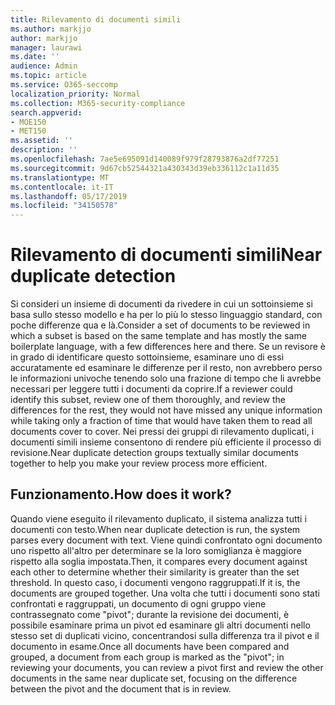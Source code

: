 ```yaml
---
title: Rilevamento di documenti simili
ms.author: markjjo
author: markjjo
manager: laurawi
ms.date: ''
audience: Admin
ms.topic: article
ms.service: O365-seccomp
localization_priority: Normal
ms.collection: M365-security-compliance
search.appverid:
- MOE150
- MET150
ms.assetid: ''
description: ''
ms.openlocfilehash: 7ae5e695091d140089f979f28793876a2df77251
ms.sourcegitcommit: 9d67cb52544321a430343d39eb336112c1a11d35
ms.translationtype: MT
ms.contentlocale: it-IT
ms.lasthandoff: 05/17/2019
ms.locfileid: "34150578"
---
```

# <a name="near-duplicate-detection"></a><span data-ttu-id="0176f-102">Rilevamento di documenti simili</span><span class="sxs-lookup"><span data-stu-id="0176f-102">Near duplicate detection</span></span>

<span data-ttu-id="0176f-103">Si consideri un insieme di documenti da rivedere in cui un sottoinsieme si basa sullo stesso modello e ha per lo più lo stesso linguaggio standard, con poche differenze qua e là.</span><span class="sxs-lookup"><span data-stu-id="0176f-103">Consider a set of documents to be reviewed in which a subset is based on the same template and has mostly the same boilerplate language, with a few differences here and there.</span></span> <span data-ttu-id="0176f-104">Se un revisore è in grado di identificare questo sottoinsieme, esaminare uno di essi accuratamente ed esaminare le differenze per il resto, non avrebbero perso le informazioni univoche tenendo solo una frazione di tempo che li avrebbe necessari per leggere tutti i documenti da coprire.</span><span class="sxs-lookup"><span data-stu-id="0176f-104">If a reviewer could identify this subset, review one of them thoroughly, and review the differences for the rest, they would not have missed any unique information while taking only a fraction of time that would have taken them to read all documents cover to cover.</span></span> <span data-ttu-id="0176f-105">Nei pressi dei gruppi di rilevamento duplicati, i documenti simili insieme consentono di rendere più efficiente il processo di revisione.</span><span class="sxs-lookup"><span data-stu-id="0176f-105">Near duplicate detection groups textually similar documents together to help you make your review process more efficient.</span></span>

## <a name="how-does-it-work"></a><span data-ttu-id="0176f-106">Funzionamento.</span><span class="sxs-lookup"><span data-stu-id="0176f-106">How does it work?</span></span>

<span data-ttu-id="0176f-107">Quando viene eseguito il rilevamento duplicato, il sistema analizza tutti i documenti con testo.</span><span class="sxs-lookup"><span data-stu-id="0176f-107">When near duplicate detection is run, the system parses every document with text.</span></span> <span data-ttu-id="0176f-108">Viene quindi confrontato ogni documento uno rispetto all'altro per determinare se la loro somiglianza è maggiore rispetto alla soglia impostata.</span><span class="sxs-lookup"><span data-stu-id="0176f-108">Then, it compares every document against each other to determine whether their similarity is greater than the set threshold.</span></span> <span data-ttu-id="0176f-109">In questo caso, i documenti vengono raggruppati.</span><span class="sxs-lookup"><span data-stu-id="0176f-109">If it is, the documents are grouped together.</span></span> <span data-ttu-id="0176f-110">Una volta che tutti i documenti sono stati confrontati e raggruppati, un documento di ogni gruppo viene contrassegnato come "pivot"; durante la revisione dei documenti, è possibile esaminare prima un pivot ed esaminare gli altri documenti nello stesso set di duplicati vicino, concentrandosi sulla differenza tra il pivot e il documento in esame.</span><span class="sxs-lookup"><span data-stu-id="0176f-110">Once all documents have been compared and grouped, a document from each group is marked as the "pivot"; in reviewing your documents, you can review a pivot first and review the other documents in the same near duplicate set, focusing on the difference between the pivot and the document that is in review.</span></span>